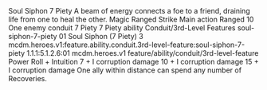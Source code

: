 <ability>
  <name>Soul Siphon</name>
  <cost>7 Piety</cost>
  <flavor>A beam of energy connects a foe to a friend, draining life from one to heal the other.</flavor>
  <keywords>
    <keyword>Magic</keyword>
    <keyword>Ranged</keyword>
    <keyword>Strike</keyword>
  </keywords>
  <type>Main action</type>
  <distance>Ranged 10</distance>
  <target>One enemy</target>
  <metadata>
    <class>conduit</class>
    <cost>7 Piety</cost>
    <cost_amount>7</cost_amount>
    <cost_resource>Piety</cost_resource>
    <feature_type>ability</feature_type>
    <file_dpath>Conduit/3rd-Level Features</file_dpath>
    <item_id>soul-siphon-7-piety</item_id>
    <item_index>01</item_index>
    <item_name>Soul Siphon (7 Piety)</item_name>
    <level>3</level>
    <scc>mcdm.heroes.v1:feature.ability.conduit.3rd-level-feature:soul-siphon-7-piety</scc>
    <scdc>1.1.1:5.1.2.6:01</scdc>
    <source>mcdm.heroes.v1</source>
    <type>feature/ability/conduit/3rd-level-feature</type>
  </metadata>
  <effects>
    <effect type="roll">
      <roll>Power Roll + Intuition</roll>
      <t1>7 + I corruption damage</t1>
      <t2>10 + I corruption damage</t2>
      <t3>15 + I corruption damage</t3>
    </effect>
    <effect type="mundane">One ally within distance can spend any number of Recoveries.</effect>
  </effects>
</ability>
